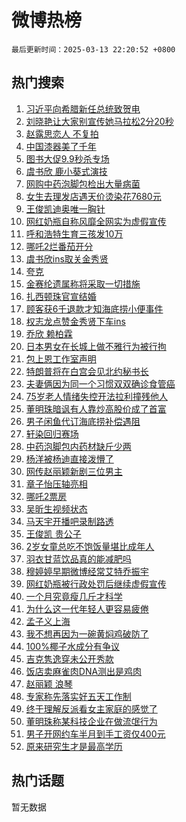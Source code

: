 # 微博热榜

`最后更新时间：2025-03-13 22:20:52 +0800`

## 热门搜索

1. [习近平向希腊新任总统致贺电](https://m.weibo.cn/search?containerid=100103type%3D1%26t%3D10%26q%3D%23%E4%B9%A0%E8%BF%91%E5%B9%B3%E5%90%91%E5%B8%8C%E8%85%8A%E6%96%B0%E4%BB%BB%E6%80%BB%E7%BB%9F%E8%87%B4%E8%B4%BA%E7%94%B5%23&stream_entry_id=51&isnewpage=1&extparam=seat%3D1%26cate%3D10103%26stream_entry_id%3D51%26pos%3D0%26filter_type%3Drealtimehot%26q%3D%2523%25E4%25B9%25A0%25E8%25BF%2591%25E5%25B9%25B3%25E5%2590%2591%25E5%25B8%258C%25E8%2585%258A%25E6%2596%25B0%25E4%25BB%25BB%25E6%2580%25BB%25E7%25BB%259F%25E8%2587%25B4%25E8%25B4%25BA%25E7%2594%25B5%2523%26dgr%3D0%26c_type%3D51%26display_time%3D1741875650%26pre_seqid%3D174187565074403143991139)
1. [刘晓艳让大家别宣传她马拉松2分20秒](https://m.weibo.cn/search?containerid=100103type%3D1%26t%3D10%26q%3D%23%E5%88%98%E6%99%93%E8%89%B3%E8%AE%A9%E5%A4%A7%E5%AE%B6%E5%88%AB%E5%AE%A3%E4%BC%A0%E5%A5%B9%E9%A9%AC%E6%8B%89%E6%9D%BE2%E5%88%8620%E7%A7%92%23&stream_entry_id=31&isnewpage=1&extparam=seat%3D1%26lcate%3D5001%26cate%3D5001%26q%3D%2523%25E5%2588%2598%25E6%2599%2593%25E8%2589%25B3%25E8%25AE%25A9%25E5%25A4%25A7%25E5%25AE%25B6%25E5%2588%25AB%25E5%25AE%25A3%25E4%25BC%25A0%25E5%25A5%25B9%25E9%25A9%25AC%25E6%258B%2589%25E6%259D%25BE2%25E5%2588%258620%25E7%25A7%2592%2523%26dgr%3D0%26band_rank%3D1%26flag%3D1%26pos%3D0%26filter_type%3Drealtimehot%26realpos%3D1%26c_type%3D31%26stream_entry_id%3D31%26display_time%3D1741875650%26pre_seqid%3D174187565074403143991139)
1. [赵露思恋人 不复拍](https://m.weibo.cn/search?containerid=100103type%3D1%26t%3D10%26q%3D%E8%B5%B5%E9%9C%B2%E6%80%9D%E6%81%8B%E4%BA%BA+%E4%B8%8D%E5%A4%8D%E6%8B%8D&stream_entry_id=31&isnewpage=1&extparam=seat%3D1%26lcate%3D5001%26cate%3D5001%26q%3D%25E8%25B5%25B5%25E9%259C%25B2%25E6%2580%259D%25E6%2581%258B%25E4%25BA%25BA%2520%25E4%25B8%258D%25E5%25A4%258D%25E6%258B%258D%26dgr%3D0%26band_rank%3D2%26flag%3D2%26pos%3D1%26filter_type%3Drealtimehot%26realpos%3D2%26c_type%3D31%26stream_entry_id%3D31%26display_time%3D1741875650%26pre_seqid%3D174187565074403143991139)
1. [中国漆器美了千年](https://m.weibo.cn/search?containerid=100103type%3D1%26t%3D10%26q%3D%23%E4%B8%AD%E5%9B%BD%E6%BC%86%E5%99%A8%E7%BE%8E%E4%BA%86%E5%8D%83%E5%B9%B4%23&stream_entry_id=31&isnewpage=1&extparam=seat%3D1%26lcate%3D5001%26cate%3D5001%26q%3D%2523%25E4%25B8%25AD%25E5%259B%25BD%25E6%25BC%2586%25E5%2599%25A8%25E7%25BE%258E%25E4%25BA%2586%25E5%258D%2583%25E5%25B9%25B4%2523%26dgr%3D0%26band_rank%3D3%26flag%3D1%26pos%3D2%26filter_type%3Drealtimehot%26realpos%3D3%26c_type%3D31%26stream_entry_id%3D31%26display_time%3D1741875650%26pre_seqid%3D174187565074403143991139)
1. [图书大促9.9秒杀专场](https://m.weibo.cn/search?containerid=100103type%3D1%26t%3D10%26q%3D%23%E5%9B%BE%E4%B9%A6%E5%A4%A7%E4%BF%839.9%E7%A7%92%E6%9D%80%E4%B8%93%E5%9C%BA%23&stream_entry_id=31&isnewpage=1&extparam=seat%3D1%26lcate%3D5001%26cate%3D5001%26q%3D%2523%25E5%259B%25BE%25E4%25B9%25A6%25E5%25A4%25A7%25E4%25BF%25839.9%25E7%25A7%2592%25E6%259D%2580%25E4%25B8%2593%25E5%259C%25BA%2523%26dgr%3D0%26adid%3D279013%26band_rank%3D4%26stream_entry_id%3D31%26filter_type%3Drealtimehot%26is_ad_pos%3D1%26c_type%3D31%26pos%3D3%26display_time%3D1741875650%26pre_seqid%3D174187565074403143991139)
1. [虞书欣 鹿小葵式演技](https://m.weibo.cn/search?containerid=100103type%3D1%26t%3D10%26q%3D%E8%99%9E%E4%B9%A6%E6%AC%A3+%E9%B9%BF%E5%B0%8F%E8%91%B5%E5%BC%8F%E6%BC%94%E6%8A%80&stream_entry_id=31&isnewpage=1&extparam=seat%3D1%26lcate%3D5001%26cate%3D5001%26q%3D%25E8%2599%259E%25E4%25B9%25A6%25E6%25AC%25A3%2520%25E9%25B9%25BF%25E5%25B0%258F%25E8%2591%25B5%25E5%25BC%258F%25E6%25BC%2594%25E6%258A%2580%26dgr%3D0%26band_rank%3D4%26flag%3D2%26pos%3D4%26filter_type%3Drealtimehot%26realpos%3D4%26c_type%3D31%26stream_entry_id%3D31%26display_time%3D1741875650%26pre_seqid%3D174187565074403143991139)
1. [网购中药泡脚包检出大量病菌](https://m.weibo.cn/search?containerid=100103type%3D1%26t%3D10%26q%3D%23%E7%BD%91%E8%B4%AD%E4%B8%AD%E8%8D%AF%E6%B3%A1%E8%84%9A%E5%8C%85%E6%A3%80%E5%87%BA%E5%A4%A7%E9%87%8F%E7%97%85%E8%8F%8C%23&stream_entry_id=31&isnewpage=1&extparam=seat%3D1%26lcate%3D5001%26cate%3D5001%26q%3D%2523%25E7%25BD%2591%25E8%25B4%25AD%25E4%25B8%25AD%25E8%258D%25AF%25E6%25B3%25A1%25E8%2584%259A%25E5%258C%2585%25E6%25A3%2580%25E5%2587%25BA%25E5%25A4%25A7%25E9%2587%258F%25E7%2597%2585%25E8%258F%258C%2523%26dgr%3D0%26band_rank%3D5%26flag%3D0%26pos%3D5%26filter_type%3Drealtimehot%26realpos%3D5%26c_type%3D31%26stream_entry_id%3D31%26display_time%3D1741875650%26pre_seqid%3D174187565074403143991139)
1. [女生去理发店遇天价烫染花7680元](https://m.weibo.cn/search?containerid=100103type%3D1%26t%3D10%26q%3D%23%E5%A5%B3%E7%94%9F%E5%8E%BB%E7%90%86%E5%8F%91%E5%BA%97%E9%81%87%E5%A4%A9%E4%BB%B7%E7%83%AB%E6%9F%93%E8%8A%B17680%E5%85%83%23&stream_entry_id=31&isnewpage=1&extparam=seat%3D1%26lcate%3D5001%26cate%3D5001%26q%3D%2523%25E5%25A5%25B3%25E7%2594%259F%25E5%258E%25BB%25E7%2590%2586%25E5%258F%2591%25E5%25BA%2597%25E9%2581%2587%25E5%25A4%25A9%25E4%25BB%25B7%25E7%2583%25AB%25E6%259F%2593%25E8%258A%25B17680%25E5%2585%2583%2523%26dgr%3D0%26band_rank%3D6%26flag%3D1%26pos%3D6%26filter_type%3Drealtimehot%26realpos%3D6%26c_type%3D31%26stream_entry_id%3D31%26display_time%3D1741875650%26pre_seqid%3D174187565074403143991139)
1. [王俊凯迪奥唯一胸针](https://m.weibo.cn/search?containerid=100103type%3D1%26t%3D10%26q%3D%23%E7%8E%8B%E4%BF%8A%E5%87%AF%E8%BF%AA%E5%A5%A5%E5%94%AF%E4%B8%80%E8%83%B8%E9%92%88%23&stream_entry_id=31&isnewpage=1&extparam=seat%3D1%26lcate%3D5001%26cate%3D5001%26q%3D%2523%25E7%258E%258B%25E4%25BF%258A%25E5%2587%25AF%25E8%25BF%25AA%25E5%25A5%25A5%25E5%2594%25AF%25E4%25B8%2580%25E8%2583%25B8%25E9%2592%2588%2523%26dgr%3D0%26band_rank%3D7%26flag%3D0%26pos%3D7%26filter_type%3Drealtimehot%26realpos%3D7%26c_type%3D31%26stream_entry_id%3D31%26display_time%3D1741875650%26pre_seqid%3D174187565074403143991139)
1. [网红奶瓶自称风靡全网实为虚假宣传](https://m.weibo.cn/search?containerid=100103type%3D1%26t%3D10%26q%3D%23%E7%BD%91%E7%BA%A2%E5%A5%B6%E7%93%B6%E8%87%AA%E7%A7%B0%E9%A3%8E%E9%9D%A1%E5%85%A8%E7%BD%91%E5%AE%9E%E4%B8%BA%E8%99%9A%E5%81%87%E5%AE%A3%E4%BC%A0%23&stream_entry_id=31&isnewpage=1&extparam=seat%3D1%26lcate%3D5001%26cate%3D5001%26q%3D%2523%25E7%25BD%2591%25E7%25BA%25A2%25E5%25A5%25B6%25E7%2593%25B6%25E8%2587%25AA%25E7%25A7%25B0%25E9%25A3%258E%25E9%259D%25A1%25E5%2585%25A8%25E7%25BD%2591%25E5%25AE%259E%25E4%25B8%25BA%25E8%2599%259A%25E5%2581%2587%25E5%25AE%25A3%25E4%25BC%25A0%2523%26dgr%3D0%26band_rank%3D8%26flag%3D0%26pos%3D8%26filter_type%3Drealtimehot%26realpos%3D8%26c_type%3D31%26stream_entry_id%3D31%26display_time%3D1741875650%26pre_seqid%3D174187565074403143991139)
1. [呼和浩特生育三孩发10万](https://m.weibo.cn/search?containerid=100103type%3D1%26t%3D10%26q%3D%23%E5%91%BC%E5%92%8C%E6%B5%A9%E7%89%B9%E7%94%9F%E8%82%B2%E4%B8%89%E5%AD%A9%E5%8F%9110%E4%B8%87%23&stream_entry_id=31&isnewpage=1&extparam=seat%3D1%26lcate%3D5001%26cate%3D5001%26q%3D%2523%25E5%2591%25BC%25E5%2592%258C%25E6%25B5%25A9%25E7%2589%25B9%25E7%2594%259F%25E8%2582%25B2%25E4%25B8%2589%25E5%25AD%25A9%25E5%258F%259110%25E4%25B8%2587%2523%26dgr%3D0%26band_rank%3D9%26flag%3D0%26pos%3D9%26filter_type%3Drealtimehot%26realpos%3D9%26c_type%3D31%26stream_entry_id%3D31%26display_time%3D1741875650%26pre_seqid%3D174187565074403143991139)
1. [哪吒2烂番茄开分](https://m.weibo.cn/search?containerid=100103type%3D1%26t%3D10%26q%3D%23%E5%93%AA%E5%90%922%E7%83%82%E7%95%AA%E8%8C%84%E5%BC%80%E5%88%86%23&stream_entry_id=31&isnewpage=1&extparam=seat%3D1%26lcate%3D5001%26cate%3D5001%26q%3D%2523%25E5%2593%25AA%25E5%2590%25922%25E7%2583%2582%25E7%2595%25AA%25E8%258C%2584%25E5%25BC%2580%25E5%2588%2586%2523%26dgr%3D0%26band_rank%3D10%26flag%3D0%26pos%3D10%26filter_type%3Drealtimehot%26realpos%3D10%26c_type%3D31%26stream_entry_id%3D31%26display_time%3D1741875650%26pre_seqid%3D174187565074403143991139)
1. [虞书欣ins取关金秀贤](https://m.weibo.cn/search?containerid=100103type%3D1%26t%3D10%26q%3D%E8%99%9E%E4%B9%A6%E6%AC%A3ins%E5%8F%96%E5%85%B3%E9%87%91%E7%A7%80%E8%B4%A4&stream_entry_id=31&isnewpage=1&extparam=seat%3D1%26lcate%3D5001%26cate%3D5001%26q%3D%25E8%2599%259E%25E4%25B9%25A6%25E6%25AC%25A3ins%25E5%258F%2596%25E5%2585%25B3%25E9%2587%2591%25E7%25A7%2580%25E8%25B4%25A4%26dgr%3D0%26band_rank%3D11%26flag%3D0%26pos%3D11%26filter_type%3Drealtimehot%26realpos%3D11%26c_type%3D31%26stream_entry_id%3D31%26display_time%3D1741875650%26pre_seqid%3D174187565074403143991139)
1. [夸克](https://m.weibo.cn/search?containerid=100103type%3D1%26t%3D10%26q%3D%23%E5%A4%B8%E5%85%8B%23&stream_entry_id=31&isnewpage=1&extparam=seat%3D1%26lcate%3D5001%26cate%3D5001%26q%3D%2523%25E5%25A4%25B8%25E5%2585%258B%2523%26dgr%3D0%26adid%3D279101%26band_rank%3D12%26flag%3D1%26pos%3D12%26filter_type%3Drealtimehot%26realpos%3D12%26c_type%3D31%26stream_entry_id%3D31%26display_time%3D1741875650%26pre_seqid%3D174187565074403143991139)
1. [金赛纶遗属称将采取一切措施](https://m.weibo.cn/search?containerid=100103type%3D1%26t%3D10%26q%3D%23%E9%87%91%E8%B5%9B%E7%BA%B6%E9%81%97%E5%B1%9E%E7%A7%B0%E5%B0%86%E9%87%87%E5%8F%96%E4%B8%80%E5%88%87%E6%8E%AA%E6%96%BD%23&stream_entry_id=31&isnewpage=1&extparam=seat%3D1%26lcate%3D5001%26cate%3D5001%26q%3D%2523%25E9%2587%2591%25E8%25B5%259B%25E7%25BA%25B6%25E9%2581%2597%25E5%25B1%259E%25E7%25A7%25B0%25E5%25B0%2586%25E9%2587%2587%25E5%258F%2596%25E4%25B8%2580%25E5%2588%2587%25E6%258E%25AA%25E6%2596%25BD%2523%26dgr%3D0%26band_rank%3D13%26flag%3D1%26pos%3D13%26filter_type%3Drealtimehot%26realpos%3D13%26c_type%3D31%26stream_entry_id%3D31%26display_time%3D1741875650%26pre_seqid%3D174187565074403143991139)
1. [扎西顿珠官宣结婚](https://m.weibo.cn/search?containerid=100103type%3D1%26t%3D10%26q%3D%23%E6%89%8E%E8%A5%BF%E9%A1%BF%E7%8F%A0%E5%AE%98%E5%AE%A3%E7%BB%93%E5%A9%9A%23&stream_entry_id=31&isnewpage=1&extparam=seat%3D1%26lcate%3D5001%26cate%3D5001%26q%3D%2523%25E6%2589%258E%25E8%25A5%25BF%25E9%25A1%25BF%25E7%258F%25A0%25E5%25AE%2598%25E5%25AE%25A3%25E7%25BB%2593%25E5%25A9%259A%2523%26dgr%3D0%26band_rank%3D14%26flag%3D2%26pos%3D14%26filter_type%3Drealtimehot%26realpos%3D14%26c_type%3D31%26stream_entry_id%3D31%26display_time%3D1741875650%26pre_seqid%3D174187565074403143991139)
1. [顾客获6千退款才知海底捞小便事件](https://m.weibo.cn/search?containerid=100103type%3D1%26t%3D10%26q%3D%23%E9%A1%BE%E5%AE%A2%E8%8E%B76%E5%8D%83%E9%80%80%E6%AC%BE%E6%89%8D%E7%9F%A5%E6%B5%B7%E5%BA%95%E6%8D%9E%E5%B0%8F%E4%BE%BF%E4%BA%8B%E4%BB%B6%23&stream_entry_id=31&isnewpage=1&extparam=seat%3D1%26lcate%3D5001%26cate%3D5001%26q%3D%2523%25E9%25A1%25BE%25E5%25AE%25A2%25E8%258E%25B76%25E5%258D%2583%25E9%2580%2580%25E6%25AC%25BE%25E6%2589%258D%25E7%259F%25A5%25E6%25B5%25B7%25E5%25BA%2595%25E6%258D%259E%25E5%25B0%258F%25E4%25BE%25BF%25E4%25BA%258B%25E4%25BB%25B6%2523%26dgr%3D0%26band_rank%3D15%26flag%3D0%26pos%3D15%26filter_type%3Drealtimehot%26realpos%3D15%26c_type%3D31%26stream_entry_id%3D31%26display_time%3D1741875650%26pre_seqid%3D174187565074403143991139)
1. [权志龙点赞金秀贤下车ins](https://m.weibo.cn/search?containerid=100103type%3D1%26t%3D10%26q%3D%23%E6%9D%83%E5%BF%97%E9%BE%99%E7%82%B9%E8%B5%9E%E9%87%91%E7%A7%80%E8%B4%A4%E4%B8%8B%E8%BD%A6ins%23&stream_entry_id=31&isnewpage=1&extparam=seat%3D1%26lcate%3D5001%26cate%3D5001%26q%3D%2523%25E6%259D%2583%25E5%25BF%2597%25E9%25BE%2599%25E7%2582%25B9%25E8%25B5%259E%25E9%2587%2591%25E7%25A7%2580%25E8%25B4%25A4%25E4%25B8%258B%25E8%25BD%25A6ins%2523%26dgr%3D0%26band_rank%3D16%26flag%3D2%26pos%3D16%26filter_type%3Drealtimehot%26realpos%3D16%26c_type%3D31%26stream_entry_id%3D31%26display_time%3D1741875650%26pre_seqid%3D174187565074403143991139)
1. [乔欣 赖柏霖](https://m.weibo.cn/search?containerid=100103type%3D1%26t%3D10%26q%3D%E4%B9%94%E6%AC%A3+%E8%B5%96%E6%9F%8F%E9%9C%96&stream_entry_id=31&isnewpage=1&extparam=seat%3D1%26lcate%3D5001%26cate%3D5001%26q%3D%25E4%25B9%2594%25E6%25AC%25A3%2520%25E8%25B5%2596%25E6%259F%258F%25E9%259C%2596%26dgr%3D0%26band_rank%3D17%26flag%3D0%26pos%3D17%26filter_type%3Drealtimehot%26realpos%3D17%26c_type%3D31%26stream_entry_id%3D31%26display_time%3D1741875650%26pre_seqid%3D174187565074403143991139)
1. [日本男女在长城上做不雅行为被行拘](https://m.weibo.cn/search?containerid=100103type%3D1%26t%3D10%26q%3D%23%E6%97%A5%E6%9C%AC%E7%94%B7%E5%A5%B3%E5%9C%A8%E9%95%BF%E5%9F%8E%E4%B8%8A%E5%81%9A%E4%B8%8D%E9%9B%85%E8%A1%8C%E4%B8%BA%E8%A2%AB%E8%A1%8C%E6%8B%98%23&stream_entry_id=31&isnewpage=1&extparam=seat%3D1%26lcate%3D5001%26cate%3D5001%26q%3D%2523%25E6%2597%25A5%25E6%259C%25AC%25E7%2594%25B7%25E5%25A5%25B3%25E5%259C%25A8%25E9%2595%25BF%25E5%259F%258E%25E4%25B8%258A%25E5%2581%259A%25E4%25B8%258D%25E9%259B%2585%25E8%25A1%258C%25E4%25B8%25BA%25E8%25A2%25AB%25E8%25A1%258C%25E6%258B%2598%2523%26dgr%3D0%26band_rank%3D18%26flag%3D1%26pos%3D18%26filter_type%3Drealtimehot%26realpos%3D18%26c_type%3D31%26stream_entry_id%3D31%26display_time%3D1741875650%26pre_seqid%3D174187565074403143991139)
1. [包上恩工作室声明](https://m.weibo.cn/search?containerid=100103type%3D1%26t%3D10%26q%3D%23%E5%8C%85%E4%B8%8A%E6%81%A9%E5%B7%A5%E4%BD%9C%E5%AE%A4%E5%A3%B0%E6%98%8E%23&stream_entry_id=31&isnewpage=1&extparam=seat%3D1%26lcate%3D5001%26cate%3D5001%26q%3D%2523%25E5%258C%2585%25E4%25B8%258A%25E6%2581%25A9%25E5%25B7%25A5%25E4%25BD%259C%25E5%25AE%25A4%25E5%25A3%25B0%25E6%2598%258E%2523%26dgr%3D0%26band_rank%3D19%26flag%3D1%26pos%3D19%26filter_type%3Drealtimehot%26realpos%3D19%26c_type%3D31%26stream_entry_id%3D31%26display_time%3D1741875650%26pre_seqid%3D174187565074403143991139)
1. [特朗普将在白宫会见北约秘书长](https://m.weibo.cn/search?containerid=100103type%3D1%26t%3D10%26q%3D%23%E7%89%B9%E6%9C%97%E6%99%AE%E5%B0%86%E5%9C%A8%E7%99%BD%E5%AE%AB%E4%BC%9A%E8%A7%81%E5%8C%97%E7%BA%A6%E7%A7%98%E4%B9%A6%E9%95%BF%23&stream_entry_id=31&isnewpage=1&extparam=seat%3D1%26lcate%3D5001%26cate%3D5001%26q%3D%2523%25E7%2589%25B9%25E6%259C%2597%25E6%2599%25AE%25E5%25B0%2586%25E5%259C%25A8%25E7%2599%25BD%25E5%25AE%25AB%25E4%25BC%259A%25E8%25A7%2581%25E5%258C%2597%25E7%25BA%25A6%25E7%25A7%2598%25E4%25B9%25A6%25E9%2595%25BF%2523%26dgr%3D0%26band_rank%3D20%26flag%3D1%26pos%3D20%26filter_type%3Drealtimehot%26realpos%3D20%26c_type%3D31%26stream_entry_id%3D31%26display_time%3D1741875650%26pre_seqid%3D174187565074403143991139)
1. [夫妻俩因为同一个习惯双双确诊食管癌](https://m.weibo.cn/search?containerid=100103type%3D1%26t%3D10%26q%3D%23%E5%A4%AB%E5%A6%BB%E4%BF%A9%E5%9B%A0%E4%B8%BA%E5%90%8C%E4%B8%80%E4%B8%AA%E4%B9%A0%E6%83%AF%E5%8F%8C%E5%8F%8C%E7%A1%AE%E8%AF%8A%E9%A3%9F%E7%AE%A1%E7%99%8C%23&stream_entry_id=31&isnewpage=1&extparam=seat%3D1%26lcate%3D5001%26cate%3D5001%26q%3D%2523%25E5%25A4%25AB%25E5%25A6%25BB%25E4%25BF%25A9%25E5%259B%25A0%25E4%25B8%25BA%25E5%2590%258C%25E4%25B8%2580%25E4%25B8%25AA%25E4%25B9%25A0%25E6%2583%25AF%25E5%258F%258C%25E5%258F%258C%25E7%25A1%25AE%25E8%25AF%258A%25E9%25A3%259F%25E7%25AE%25A1%25E7%2599%258C%2523%26dgr%3D0%26band_rank%3D21%26flag%3D1%26pos%3D21%26filter_type%3Drealtimehot%26realpos%3D21%26c_type%3D31%26stream_entry_id%3D31%26display_time%3D1741875650%26pre_seqid%3D174187565074403143991139)
1. [75岁老人情绪失控开法拉利撞残他人](https://m.weibo.cn/search?containerid=100103type%3D1%26t%3D10%26q%3D%2375%E5%B2%81%E8%80%81%E4%BA%BA%E6%83%85%E7%BB%AA%E5%A4%B1%E6%8E%A7%E5%BC%80%E6%B3%95%E6%8B%89%E5%88%A9%E6%92%9E%E6%AE%8B%E4%BB%96%E4%BA%BA%23&stream_entry_id=31&isnewpage=1&extparam=seat%3D1%26lcate%3D5001%26cate%3D5001%26q%3D%252375%25E5%25B2%2581%25E8%2580%2581%25E4%25BA%25BA%25E6%2583%2585%25E7%25BB%25AA%25E5%25A4%25B1%25E6%258E%25A7%25E5%25BC%2580%25E6%25B3%2595%25E6%258B%2589%25E5%2588%25A9%25E6%2592%259E%25E6%25AE%258B%25E4%25BB%2596%25E4%25BA%25BA%2523%26dgr%3D0%26band_rank%3D22%26flag%3D1%26pos%3D22%26filter_type%3Drealtimehot%26realpos%3D22%26c_type%3D31%26stream_entry_id%3D31%26display_time%3D1741875650%26pre_seqid%3D174187565074403143991139)
1. [董明珠暗讽有人靠炒高股价成了首富](https://m.weibo.cn/search?containerid=100103type%3D1%26t%3D10%26q%3D%23%E8%91%A3%E6%98%8E%E7%8F%A0%E6%9A%97%E8%AE%BD%E6%9C%89%E4%BA%BA%E9%9D%A0%E7%82%92%E9%AB%98%E8%82%A1%E4%BB%B7%E6%88%90%E4%BA%86%E9%A6%96%E5%AF%8C%23&stream_entry_id=31&isnewpage=1&extparam=seat%3D1%26lcate%3D5001%26cate%3D5001%26q%3D%2523%25E8%2591%25A3%25E6%2598%258E%25E7%258F%25A0%25E6%259A%2597%25E8%25AE%25BD%25E6%259C%2589%25E4%25BA%25BA%25E9%259D%25A0%25E7%2582%2592%25E9%25AB%2598%25E8%2582%25A1%25E4%25BB%25B7%25E6%2588%2590%25E4%25BA%2586%25E9%25A6%2596%25E5%25AF%258C%2523%26dgr%3D0%26band_rank%3D23%26flag%3D0%26pos%3D23%26filter_type%3Drealtimehot%26realpos%3D23%26c_type%3D31%26stream_entry_id%3D31%26display_time%3D1741875650%26pre_seqid%3D174187565074403143991139)
1. [男子闲鱼代订海底捞补偿遇阻](https://m.weibo.cn/search?containerid=100103type%3D1%26t%3D10%26q%3D%23%E7%94%B7%E5%AD%90%E9%97%B2%E9%B1%BC%E4%BB%A3%E8%AE%A2%E6%B5%B7%E5%BA%95%E6%8D%9E%E8%A1%A5%E5%81%BF%E9%81%87%E9%98%BB%23&stream_entry_id=31&isnewpage=1&extparam=seat%3D1%26lcate%3D5001%26cate%3D5001%26q%3D%2523%25E7%2594%25B7%25E5%25AD%2590%25E9%2597%25B2%25E9%25B1%25BC%25E4%25BB%25A3%25E8%25AE%25A2%25E6%25B5%25B7%25E5%25BA%2595%25E6%258D%259E%25E8%25A1%25A5%25E5%2581%25BF%25E9%2581%2587%25E9%2598%25BB%2523%26dgr%3D0%26band_rank%3D24%26flag%3D0%26pos%3D24%26filter_type%3Drealtimehot%26realpos%3D24%26c_type%3D31%26stream_entry_id%3D31%26display_time%3D1741875650%26pre_seqid%3D174187565074403143991139)
1. [轩染回归赛场](https://m.weibo.cn/search?containerid=100103type%3D1%26t%3D10%26q%3D%23%E8%BD%A9%E6%9F%93%E5%9B%9E%E5%BD%92%E8%B5%9B%E5%9C%BA%23&stream_entry_id=31&isnewpage=1&extparam=seat%3D1%26lcate%3D5001%26cate%3D5001%26q%3D%2523%25E8%25BD%25A9%25E6%259F%2593%25E5%259B%259E%25E5%25BD%2592%25E8%25B5%259B%25E5%259C%25BA%2523%26dgr%3D0%26band_rank%3D25%26flag%3D0%26pos%3D25%26filter_type%3Drealtimehot%26realpos%3D25%26c_type%3D31%26stream_entry_id%3D31%26display_time%3D1741875650%26pre_seqid%3D174187565074403143991139)
1. [中药泡脚包内药材缺斤少两](https://m.weibo.cn/search?containerid=100103type%3D1%26t%3D10%26q%3D%23%E4%B8%AD%E8%8D%AF%E6%B3%A1%E8%84%9A%E5%8C%85%E5%86%85%E8%8D%AF%E6%9D%90%E7%BC%BA%E6%96%A4%E5%B0%91%E4%B8%A4%23&stream_entry_id=31&isnewpage=1&extparam=seat%3D1%26lcate%3D5001%26cate%3D5001%26q%3D%2523%25E4%25B8%25AD%25E8%258D%25AF%25E6%25B3%25A1%25E8%2584%259A%25E5%258C%2585%25E5%2586%2585%25E8%258D%25AF%25E6%259D%2590%25E7%25BC%25BA%25E6%2596%25A4%25E5%25B0%2591%25E4%25B8%25A4%2523%26dgr%3D0%26band_rank%3D26%26flag%3D1%26pos%3D26%26filter_type%3Drealtimehot%26realpos%3D26%26c_type%3D31%26stream_entry_id%3D31%26display_time%3D1741875650%26pre_seqid%3D174187565074403143991139)
1. [杨洋被杨迪直接泼懵了](https://m.weibo.cn/search?containerid=100103type%3D1%26t%3D10%26q%3D%23%E6%9D%A8%E6%B4%8B%E8%A2%AB%E6%9D%A8%E8%BF%AA%E7%9B%B4%E6%8E%A5%E6%B3%BC%E6%87%B5%E4%BA%86%23&stream_entry_id=31&isnewpage=1&extparam=seat%3D1%26lcate%3D5001%26cate%3D5001%26q%3D%2523%25E6%259D%25A8%25E6%25B4%258B%25E8%25A2%25AB%25E6%259D%25A8%25E8%25BF%25AA%25E7%259B%25B4%25E6%258E%25A5%25E6%25B3%25BC%25E6%2587%25B5%25E4%25BA%2586%2523%26dgr%3D0%26band_rank%3D27%26flag%3D1%26pos%3D27%26filter_type%3Drealtimehot%26realpos%3D27%26c_type%3D31%26stream_entry_id%3D31%26display_time%3D1741875650%26pre_seqid%3D174187565074403143991139)
1. [网传赵丽颖新剧三位男主](https://m.weibo.cn/search?containerid=100103type%3D1%26t%3D10%26q%3D%23%E7%BD%91%E4%BC%A0%E8%B5%B5%E4%B8%BD%E9%A2%96%E6%96%B0%E5%89%A7%E4%B8%89%E4%BD%8D%E7%94%B7%E4%B8%BB%23&stream_entry_id=31&isnewpage=1&extparam=seat%3D1%26lcate%3D5001%26cate%3D5001%26q%3D%2523%25E7%25BD%2591%25E4%25BC%25A0%25E8%25B5%25B5%25E4%25B8%25BD%25E9%25A2%2596%25E6%2596%25B0%25E5%2589%25A7%25E4%25B8%2589%25E4%25BD%258D%25E7%2594%25B7%25E4%25B8%25BB%2523%26dgr%3D0%26band_rank%3D28%26flag%3D1%26pos%3D28%26filter_type%3Drealtimehot%26realpos%3D28%26c_type%3D31%26stream_entry_id%3D31%26display_time%3D1741875650%26pre_seqid%3D174187565074403143991139)
1. [章子怡压轴亮相](https://m.weibo.cn/search?containerid=100103type%3D1%26t%3D10%26q%3D%23%E7%AB%A0%E5%AD%90%E6%80%A1%E5%8E%8B%E8%BD%B4%E4%BA%AE%E7%9B%B8%23&stream_entry_id=31&isnewpage=1&extparam=seat%3D1%26lcate%3D5001%26cate%3D5001%26q%3D%2523%25E7%25AB%25A0%25E5%25AD%2590%25E6%2580%25A1%25E5%258E%258B%25E8%25BD%25B4%25E4%25BA%25AE%25E7%259B%25B8%2523%26dgr%3D0%26band_rank%3D29%26flag%3D1%26pos%3D29%26filter_type%3Drealtimehot%26realpos%3D29%26c_type%3D31%26stream_entry_id%3D31%26display_time%3D1741875650%26pre_seqid%3D174187565074403143991139)
1. [哪吒2票房](https://m.weibo.cn/search?containerid=100103type%3D1%26t%3D10%26q%3D%23%E5%93%AA%E5%90%922%E7%A5%A8%E6%88%BF%23&stream_entry_id=31&isnewpage=1&extparam=seat%3D1%26lcate%3D5001%26cate%3D5001%26q%3D%2523%25E5%2593%25AA%25E5%2590%25922%25E7%25A5%25A8%25E6%2588%25BF%2523%26dgr%3D0%26band_rank%3D30%26flag%3D1%26pos%3D30%26filter_type%3Drealtimehot%26realpos%3D30%26c_type%3D31%26stream_entry_id%3D31%26display_time%3D1741875650%26pre_seqid%3D174187565074403143991139)
1. [吴昕生视频状态](https://m.weibo.cn/search?containerid=100103type%3D1%26t%3D10%26q%3D%E5%90%B4%E6%98%95%E7%94%9F%E8%A7%86%E9%A2%91%E7%8A%B6%E6%80%81&stream_entry_id=31&isnewpage=1&extparam=seat%3D1%26lcate%3D5001%26cate%3D5001%26q%3D%25E5%2590%25B4%25E6%2598%2595%25E7%2594%259F%25E8%25A7%2586%25E9%25A2%2591%25E7%258A%25B6%25E6%2580%2581%26dgr%3D0%26band_rank%3D31%26flag%3D1%26pos%3D31%26filter_type%3Drealtimehot%26realpos%3D31%26c_type%3D31%26stream_entry_id%3D31%26display_time%3D1741875650%26pre_seqid%3D174187565074403143991139)
1. [马天宇开播吧录制路透](https://m.weibo.cn/search?containerid=100103type%3D1%26t%3D10%26q%3D%E9%A9%AC%E5%A4%A9%E5%AE%87%E5%BC%80%E6%92%AD%E5%90%A7%E5%BD%95%E5%88%B6%E8%B7%AF%E9%80%8F&stream_entry_id=31&isnewpage=1&extparam=seat%3D1%26lcate%3D5001%26cate%3D5001%26q%3D%25E9%25A9%25AC%25E5%25A4%25A9%25E5%25AE%2587%25E5%25BC%2580%25E6%2592%25AD%25E5%2590%25A7%25E5%25BD%2595%25E5%2588%25B6%25E8%25B7%25AF%25E9%2580%258F%26dgr%3D0%26band_rank%3D32%26flag%3D1%26pos%3D32%26filter_type%3Drealtimehot%26realpos%3D32%26c_type%3D31%26stream_entry_id%3D31%26display_time%3D1741875650%26pre_seqid%3D174187565074403143991139)
1. [王俊凯 贵公子](https://m.weibo.cn/search?containerid=100103type%3D1%26t%3D10%26q%3D%E7%8E%8B%E4%BF%8A%E5%87%AF+%E8%B4%B5%E5%85%AC%E5%AD%90&stream_entry_id=31&isnewpage=1&extparam=seat%3D1%26lcate%3D5001%26cate%3D5001%26q%3D%25E7%258E%258B%25E4%25BF%258A%25E5%2587%25AF%2520%25E8%25B4%25B5%25E5%2585%25AC%25E5%25AD%2590%26dgr%3D0%26band_rank%3D33%26flag%3D1%26pos%3D33%26filter_type%3Drealtimehot%26realpos%3D33%26c_type%3D31%26stream_entry_id%3D31%26display_time%3D1741875650%26pre_seqid%3D174187565074403143991139)
1. [2岁女童总吃不饱饭量堪比成年人](https://m.weibo.cn/search?containerid=100103type%3D1%26t%3D10%26q%3D%232%E5%B2%81%E5%A5%B3%E7%AB%A5%E6%80%BB%E5%90%83%E4%B8%8D%E9%A5%B1%E9%A5%AD%E9%87%8F%E5%A0%AA%E6%AF%94%E6%88%90%E5%B9%B4%E4%BA%BA%23&stream_entry_id=31&isnewpage=1&extparam=seat%3D1%26lcate%3D5001%26cate%3D5001%26q%3D%25232%25E5%25B2%2581%25E5%25A5%25B3%25E7%25AB%25A5%25E6%2580%25BB%25E5%2590%2583%25E4%25B8%258D%25E9%25A5%25B1%25E9%25A5%25AD%25E9%2587%258F%25E5%25A0%25AA%25E6%25AF%2594%25E6%2588%2590%25E5%25B9%25B4%25E4%25BA%25BA%2523%26dgr%3D0%26band_rank%3D34%26flag%3D0%26pos%3D34%26filter_type%3Drealtimehot%26realpos%3D34%26c_type%3D31%26stream_entry_id%3D31%26display_time%3D1741875650%26pre_seqid%3D174187565074403143991139)
1. [羽衣甘蓝饮品真的能减肥吗](https://m.weibo.cn/search?containerid=100103type%3D1%26t%3D10%26q%3D%23%E7%BE%BD%E8%A1%A3%E7%94%98%E8%93%9D%E9%A5%AE%E5%93%81%E7%9C%9F%E7%9A%84%E8%83%BD%E5%87%8F%E8%82%A5%E5%90%97%23&stream_entry_id=31&isnewpage=1&extparam=seat%3D1%26lcate%3D5001%26cate%3D5001%26q%3D%2523%25E7%25BE%25BD%25E8%25A1%25A3%25E7%2594%2598%25E8%2593%259D%25E9%25A5%25AE%25E5%2593%2581%25E7%259C%259F%25E7%259A%2584%25E8%2583%25BD%25E5%2587%258F%25E8%2582%25A5%25E5%2590%2597%2523%26dgr%3D0%26band_rank%3D35%26flag%3D0%26pos%3D35%26filter_type%3Drealtimehot%26realpos%3D35%26c_type%3D31%26stream_entry_id%3D31%26display_time%3D1741875650%26pre_seqid%3D174187565074403143991139)
1. [穆婷婷早期微博经常艾特乔振宇](https://m.weibo.cn/search?containerid=100103type%3D1%26t%3D10%26q%3D%23%E7%A9%86%E5%A9%B7%E5%A9%B7%E6%97%A9%E6%9C%9F%E5%BE%AE%E5%8D%9A%E7%BB%8F%E5%B8%B8%E8%89%BE%E7%89%B9%E4%B9%94%E6%8C%AF%E5%AE%87%23&stream_entry_id=31&isnewpage=1&extparam=seat%3D1%26lcate%3D5001%26cate%3D5001%26q%3D%2523%25E7%25A9%2586%25E5%25A9%25B7%25E5%25A9%25B7%25E6%2597%25A9%25E6%259C%259F%25E5%25BE%25AE%25E5%258D%259A%25E7%25BB%258F%25E5%25B8%25B8%25E8%2589%25BE%25E7%2589%25B9%25E4%25B9%2594%25E6%258C%25AF%25E5%25AE%2587%2523%26dgr%3D0%26band_rank%3D36%26flag%3D0%26pos%3D36%26filter_type%3Drealtimehot%26realpos%3D36%26c_type%3D31%26stream_entry_id%3D31%26display_time%3D1741875650%26pre_seqid%3D174187565074403143991139)
1. [网红奶瓶被行政处罚后继续虚假宣传](https://m.weibo.cn/search?containerid=100103type%3D1%26t%3D10%26q%3D%23%E7%BD%91%E7%BA%A2%E5%A5%B6%E7%93%B6%E8%A2%AB%E8%A1%8C%E6%94%BF%E5%A4%84%E7%BD%9A%E5%90%8E%E7%BB%A7%E7%BB%AD%E8%99%9A%E5%81%87%E5%AE%A3%E4%BC%A0%23&stream_entry_id=31&isnewpage=1&extparam=seat%3D1%26lcate%3D5001%26cate%3D5001%26q%3D%2523%25E7%25BD%2591%25E7%25BA%25A2%25E5%25A5%25B6%25E7%2593%25B6%25E8%25A2%25AB%25E8%25A1%258C%25E6%2594%25BF%25E5%25A4%2584%25E7%25BD%259A%25E5%2590%258E%25E7%25BB%25A7%25E7%25BB%25AD%25E8%2599%259A%25E5%2581%2587%25E5%25AE%25A3%25E4%25BC%25A0%2523%26dgr%3D0%26band_rank%3D37%26flag%3D1%26pos%3D37%26filter_type%3Drealtimehot%26realpos%3D37%26c_type%3D31%26stream_entry_id%3D31%26display_time%3D1741875650%26pre_seqid%3D174187565074403143991139)
1. [一个月究竟瘦几斤才科学](https://m.weibo.cn/search?containerid=100103type%3D1%26t%3D10%26q%3D%23%E4%B8%80%E4%B8%AA%E6%9C%88%E7%A9%B6%E7%AB%9F%E7%98%A6%E5%87%A0%E6%96%A4%E6%89%8D%E7%A7%91%E5%AD%A6%23&stream_entry_id=31&isnewpage=1&extparam=seat%3D1%26lcate%3D5001%26cate%3D5001%26q%3D%2523%25E4%25B8%2580%25E4%25B8%25AA%25E6%259C%2588%25E7%25A9%25B6%25E7%25AB%259F%25E7%2598%25A6%25E5%2587%25A0%25E6%2596%25A4%25E6%2589%258D%25E7%25A7%2591%25E5%25AD%25A6%2523%26dgr%3D0%26band_rank%3D38%26flag%3D1%26pos%3D38%26filter_type%3Drealtimehot%26realpos%3D38%26c_type%3D31%26stream_entry_id%3D31%26display_time%3D1741875650%26pre_seqid%3D174187565074403143991139)
1. [为什么这一代年轻人更容易疲倦](https://m.weibo.cn/search?containerid=100103type%3D1%26t%3D10%26q%3D%E4%B8%BA%E4%BB%80%E4%B9%88%E8%BF%99%E4%B8%80%E4%BB%A3%E5%B9%B4%E8%BD%BB%E4%BA%BA%E6%9B%B4%E5%AE%B9%E6%98%93%E7%96%B2%E5%80%A6&stream_entry_id=31&isnewpage=1&extparam=seat%3D1%26lcate%3D5001%26cate%3D5001%26q%3D%25E4%25B8%25BA%25E4%25BB%2580%25E4%25B9%2588%25E8%25BF%2599%25E4%25B8%2580%25E4%25BB%25A3%25E5%25B9%25B4%25E8%25BD%25BB%25E4%25BA%25BA%25E6%259B%25B4%25E5%25AE%25B9%25E6%2598%2593%25E7%2596%25B2%25E5%2580%25A6%26dgr%3D0%26band_rank%3D39%26flag%3D1%26pos%3D39%26filter_type%3Drealtimehot%26realpos%3D39%26c_type%3D31%26stream_entry_id%3D31%26display_time%3D1741875650%26pre_seqid%3D174187565074403143991139)
1. [孟子义上海](https://m.weibo.cn/search?containerid=100103type%3D1%26t%3D10%26q%3D%E5%AD%9F%E5%AD%90%E4%B9%89%E4%B8%8A%E6%B5%B7&stream_entry_id=31&isnewpage=1&extparam=seat%3D1%26lcate%3D5001%26cate%3D5001%26q%3D%25E5%25AD%259F%25E5%25AD%2590%25E4%25B9%2589%25E4%25B8%258A%25E6%25B5%25B7%26dgr%3D0%26band_rank%3D40%26flag%3D1%26pos%3D40%26filter_type%3Drealtimehot%26realpos%3D40%26c_type%3D31%26stream_entry_id%3D31%26display_time%3D1741875650%26pre_seqid%3D174187565074403143991139)
1. [我不想再因为一碗黄焖鸡破防了](https://m.weibo.cn/search?containerid=100103type%3D1%26t%3D10%26q%3D%23%E6%88%91%E4%B8%8D%E6%83%B3%E5%86%8D%E5%9B%A0%E4%B8%BA%E4%B8%80%E7%A2%97%E9%BB%84%E7%84%96%E9%B8%A1%E7%A0%B4%E9%98%B2%E4%BA%86%23&stream_entry_id=31&isnewpage=1&extparam=seat%3D1%26lcate%3D5001%26cate%3D5001%26q%3D%2523%25E6%2588%2591%25E4%25B8%258D%25E6%2583%25B3%25E5%2586%258D%25E5%259B%25A0%25E4%25B8%25BA%25E4%25B8%2580%25E7%25A2%2597%25E9%25BB%2584%25E7%2584%2596%25E9%25B8%25A1%25E7%25A0%25B4%25E9%2598%25B2%25E4%25BA%2586%2523%26dgr%3D0%26band_rank%3D41%26flag%3D0%26pos%3D41%26filter_type%3Drealtimehot%26realpos%3D41%26c_type%3D31%26stream_entry_id%3D31%26display_time%3D1741875650%26pre_seqid%3D174187565074403143991139)
1. [100%椰子水成分有争议](https://m.weibo.cn/search?containerid=100103type%3D1%26t%3D10%26q%3D%23100%25%E6%A4%B0%E5%AD%90%E6%B0%B4%E6%88%90%E5%88%86%E6%9C%89%E4%BA%89%E8%AE%AE%23&stream_entry_id=31&isnewpage=1&extparam=seat%3D1%26lcate%3D5001%26cate%3D5001%26q%3D%2523100%2525%25E6%25A4%25B0%25E5%25AD%2590%25E6%25B0%25B4%25E6%2588%2590%25E5%2588%2586%25E6%259C%2589%25E4%25BA%2589%25E8%25AE%25AE%2523%26dgr%3D0%26band_rank%3D42%26flag%3D0%26pos%3D42%26filter_type%3Drealtimehot%26realpos%3D42%26c_type%3D31%26stream_entry_id%3D31%26display_time%3D1741875650%26pre_seqid%3D174187565074403143991139)
1. [吉克隽逸穿未公开秀款](https://m.weibo.cn/search?containerid=100103type%3D1%26t%3D10%26q%3D%E5%90%89%E5%85%8B%E9%9A%BD%E9%80%B8%E7%A9%BF%E6%9C%AA%E5%85%AC%E5%BC%80%E7%A7%80%E6%AC%BE&stream_entry_id=31&isnewpage=1&extparam=seat%3D1%26lcate%3D5001%26cate%3D5001%26q%3D%25E5%2590%2589%25E5%2585%258B%25E9%259A%25BD%25E9%2580%25B8%25E7%25A9%25BF%25E6%259C%25AA%25E5%2585%25AC%25E5%25BC%2580%25E7%25A7%2580%25E6%25AC%25BE%26dgr%3D0%26band_rank%3D43%26flag%3D1%26pos%3D43%26filter_type%3Drealtimehot%26realpos%3D43%26c_type%3D31%26stream_entry_id%3D31%26display_time%3D1741875650%26pre_seqid%3D174187565074403143991139)
1. [饭店卖麻雀肉DNA测出是鸡肉](https://m.weibo.cn/search?containerid=100103type%3D1%26t%3D10%26q%3D%23%E9%A5%AD%E5%BA%97%E5%8D%96%E9%BA%BB%E9%9B%80%E8%82%89DNA%E6%B5%8B%E5%87%BA%E6%98%AF%E9%B8%A1%E8%82%89%23&stream_entry_id=31&isnewpage=1&extparam=seat%3D1%26lcate%3D5001%26cate%3D5001%26q%3D%2523%25E9%25A5%25AD%25E5%25BA%2597%25E5%258D%2596%25E9%25BA%25BB%25E9%259B%2580%25E8%2582%2589DNA%25E6%25B5%258B%25E5%2587%25BA%25E6%2598%25AF%25E9%25B8%25A1%25E8%2582%2589%2523%26dgr%3D0%26band_rank%3D44%26flag%3D1%26pos%3D44%26filter_type%3Drealtimehot%26realpos%3D44%26c_type%3D31%26stream_entry_id%3D31%26display_time%3D1741875650%26pre_seqid%3D174187565074403143991139)
1. [赵丽颖 浪琴](https://m.weibo.cn/search?containerid=100103type%3D1%26t%3D10%26q%3D%E8%B5%B5%E4%B8%BD%E9%A2%96+%E6%B5%AA%E7%90%B4&stream_entry_id=31&isnewpage=1&extparam=seat%3D1%26lcate%3D5001%26cate%3D5001%26q%3D%25E8%25B5%25B5%25E4%25B8%25BD%25E9%25A2%2596%2520%25E6%25B5%25AA%25E7%2590%25B4%26dgr%3D0%26band_rank%3D45%26flag%3D0%26pos%3D45%26filter_type%3Drealtimehot%26realpos%3D45%26c_type%3D31%26stream_entry_id%3D31%26display_time%3D1741875650%26pre_seqid%3D174187565074403143991139)
1. [专家称先落实好五天工作制](https://m.weibo.cn/search?containerid=100103type%3D1%26t%3D10%26q%3D%23%E4%B8%93%E5%AE%B6%E7%A7%B0%E5%85%88%E8%90%BD%E5%AE%9E%E5%A5%BD%E4%BA%94%E5%A4%A9%E5%B7%A5%E4%BD%9C%E5%88%B6%23&stream_entry_id=31&isnewpage=1&extparam=seat%3D1%26lcate%3D5001%26cate%3D5001%26q%3D%2523%25E4%25B8%2593%25E5%25AE%25B6%25E7%25A7%25B0%25E5%2585%2588%25E8%2590%25BD%25E5%25AE%259E%25E5%25A5%25BD%25E4%25BA%2594%25E5%25A4%25A9%25E5%25B7%25A5%25E4%25BD%259C%25E5%2588%25B6%2523%26dgr%3D0%26band_rank%3D46%26flag%3D1%26pos%3D46%26filter_type%3Drealtimehot%26realpos%3D46%26c_type%3D31%26stream_entry_id%3D31%26display_time%3D1741875650%26pre_seqid%3D174187565074403143991139)
1. [终于理解反派看女主家庭的感觉了](https://m.weibo.cn/search?containerid=100103type%3D1%26t%3D10%26q%3D%E7%BB%88%E4%BA%8E%E7%90%86%E8%A7%A3%E5%8F%8D%E6%B4%BE%E7%9C%8B%E5%A5%B3%E4%B8%BB%E5%AE%B6%E5%BA%AD%E7%9A%84%E6%84%9F%E8%A7%89%E4%BA%86&stream_entry_id=31&isnewpage=1&extparam=seat%3D1%26lcate%3D5001%26cate%3D5001%26q%3D%25E7%25BB%2588%25E4%25BA%258E%25E7%2590%2586%25E8%25A7%25A3%25E5%258F%258D%25E6%25B4%25BE%25E7%259C%258B%25E5%25A5%25B3%25E4%25B8%25BB%25E5%25AE%25B6%25E5%25BA%25AD%25E7%259A%2584%25E6%2584%259F%25E8%25A7%2589%25E4%25BA%2586%26dgr%3D0%26band_rank%3D47%26flag%3D1%26pos%3D47%26filter_type%3Drealtimehot%26realpos%3D47%26c_type%3D31%26stream_entry_id%3D31%26display_time%3D1741875650%26pre_seqid%3D174187565074403143991139)
1. [董明珠称某科技企业在做流氓行为](https://m.weibo.cn/search?containerid=100103type%3D1%26t%3D10%26q%3D%23%E8%91%A3%E6%98%8E%E7%8F%A0%E7%A7%B0%E6%9F%90%E7%A7%91%E6%8A%80%E4%BC%81%E4%B8%9A%E5%9C%A8%E5%81%9A%E6%B5%81%E6%B0%93%E8%A1%8C%E4%B8%BA%23&stream_entry_id=31&isnewpage=1&extparam=seat%3D1%26lcate%3D5001%26cate%3D5001%26q%3D%2523%25E8%2591%25A3%25E6%2598%258E%25E7%258F%25A0%25E7%25A7%25B0%25E6%259F%2590%25E7%25A7%2591%25E6%258A%2580%25E4%25BC%2581%25E4%25B8%259A%25E5%259C%25A8%25E5%2581%259A%25E6%25B5%2581%25E6%25B0%2593%25E8%25A1%258C%25E4%25B8%25BA%2523%26dgr%3D0%26band_rank%3D48%26flag%3D1%26pos%3D48%26filter_type%3Drealtimehot%26realpos%3D48%26c_type%3D31%26stream_entry_id%3D31%26display_time%3D1741875650%26pre_seqid%3D174187565074403143991139)
1. [男子开网约车半月到手工资仅400元](https://m.weibo.cn/search?containerid=100103type%3D1%26t%3D10%26q%3D%E7%94%B7%E5%AD%90%E5%BC%80%E7%BD%91%E7%BA%A6%E8%BD%A6%E5%8D%8A%E6%9C%88%E5%88%B0%E6%89%8B%E5%B7%A5%E8%B5%84%E4%BB%85400%E5%85%83&stream_entry_id=31&isnewpage=1&extparam=seat%3D1%26lcate%3D5001%26cate%3D5001%26q%3D%25E7%2594%25B7%25E5%25AD%2590%25E5%25BC%2580%25E7%25BD%2591%25E7%25BA%25A6%25E8%25BD%25A6%25E5%258D%258A%25E6%259C%2588%25E5%2588%25B0%25E6%2589%258B%25E5%25B7%25A5%25E8%25B5%2584%25E4%25BB%2585400%25E5%2585%2583%26dgr%3D0%26band_rank%3D49%26flag%3D1%26pos%3D49%26filter_type%3Drealtimehot%26realpos%3D49%26c_type%3D31%26stream_entry_id%3D31%26display_time%3D1741875650%26pre_seqid%3D174187565074403143991139)
1. [原来研究生才是最高学历](https://m.weibo.cn/search?containerid=100103type%3D1%26t%3D10%26q%3D%E5%8E%9F%E6%9D%A5%E7%A0%94%E7%A9%B6%E7%94%9F%E6%89%8D%E6%98%AF%E6%9C%80%E9%AB%98%E5%AD%A6%E5%8E%86&stream_entry_id=31&isnewpage=1&extparam=seat%3D1%26lcate%3D5001%26cate%3D5001%26q%3D%25E5%258E%259F%25E6%259D%25A5%25E7%25A0%2594%25E7%25A9%25B6%25E7%2594%259F%25E6%2589%258D%25E6%2598%25AF%25E6%259C%2580%25E9%25AB%2598%25E5%25AD%25A6%25E5%258E%2586%26dgr%3D0%26band_rank%3D50%26flag%3D0%26pos%3D50%26filter_type%3Drealtimehot%26realpos%3D50%26c_type%3D31%26stream_entry_id%3D31%26display_time%3D1741875650%26pre_seqid%3D174187565074403143991139)

## 热门话题

暂无数据
